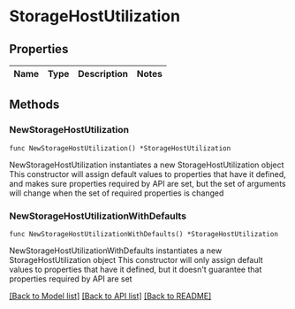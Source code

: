# StorageHostUtilization

## Properties

Name | Type | Description | Notes
------------ | ------------- | ------------- | -------------

## Methods

### NewStorageHostUtilization

`func NewStorageHostUtilization() *StorageHostUtilization`

NewStorageHostUtilization instantiates a new StorageHostUtilization object
This constructor will assign default values to properties that have it defined,
and makes sure properties required by API are set, but the set of arguments
will change when the set of required properties is changed

### NewStorageHostUtilizationWithDefaults

`func NewStorageHostUtilizationWithDefaults() *StorageHostUtilization`

NewStorageHostUtilizationWithDefaults instantiates a new StorageHostUtilization object
This constructor will only assign default values to properties that have it defined,
but it doesn't guarantee that properties required by API are set


[[Back to Model list]](../README.md#documentation-for-models) [[Back to API list]](../README.md#documentation-for-api-endpoints) [[Back to README]](../README.md)


